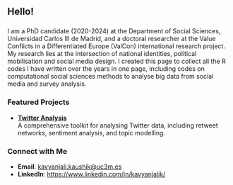 ## Hello!

### 
   I am a PhD candidate (2020-2024) at the Department of Social Sciences, Universidad Carlos III de Madrid, and a doctoral researcher at the Value Conflicts in a Differentiated Europe (ValCon) international research project. My research lies at the intersection of national identities, political mobilisation and social media design. I created this page to collect all the R codes I have written over the years in one page, including codes on computational social sciences methods to analyse big data from social media and survey analysis.

### Featured Projects
- **[Twitter Analysis](https://github.com/kavyanjalik/Twitter-Analysis)**  
  A comprehensive toolkit for analysing Twitter data, including retweet networks, sentiment analysis, and topic modelling.

### Connect with Me
- **Email**: kavyanjali.kaushik@uc3m.es
- **LinkedIn**: https://www.linkedin.com/in/kavyanjalik/
